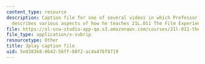 ```yaml
---
content_type: resource
description: Caption file for one of several videos in which Professor David Thorburn
  describes various aspects of how he teaches 21L.011 The Film Experience.
file: https://ol-ocw-studio-app-qa.s3.amazonaws.com/courses/21l-011-the-film-experience-fall-2013/5e838368064256ff80f2ac4a476f8719_r8quwPWwurA.vtt
file_type: application/x-subrip
resourcetype: Other
title: 3play caption file
uid: 5e838368-0642-56ff-80f2-ac4a476f8719
---
```

